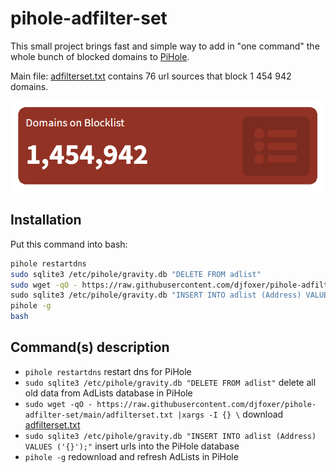 # pihole-adfilter-set

This small project brings fast and simple way to add in "one command" the whole bunch of blocked domains to [PiHole](https://pi-hole.net/).

Main file: [adfilterset.txt](https://raw.githubusercontent.com/djfoxer/pihole-adfilter-set/main/adfilterset.txt) contains 76 url sources that block 1 454 942 domains.

![PiHole blocked domains](https://github.com/djfoxer/pihole-adfilter-set/raw/main/doc/block1.PNG)

## Installation
Put this command into bash:
 ```bash
 pihole restartdns 
 sudo sqlite3 /etc/pihole/gravity.db "DELETE FROM adlist" 
 sudo wget -qO - https://raw.githubusercontent.com/djfoxer/pihole-adfilter-set/main/adfilterset.txt |xargs -I {} \
 sudo sqlite3 /etc/pihole/gravity.db "INSERT INTO adlist (Address) VALUES ('{}');" 
 pihole -g 
 bash 
 ```
 
 ## Command(s) description
 -  `pihole restartdns` restart dns for PiHole
 -  `sudo sqlite3 /etc/pihole/gravity.db "DELETE FROM adlist"` delete all old data from AdLists database in PiHole
 -  `sudo wget -qO - https://raw.githubusercontent.com/djfoxer/pihole-adfilter-set/main/adfilterset.txt |xargs -I {} \`  download [adfilterset.txt](https://raw.githubusercontent.com/djfoxer/pihole-adfilter-set/main/adfilterset.txt)
 -  `sudo sqlite3 /etc/pihole/gravity.db "INSERT INTO adlist (Address) VALUES ('{}');"`  insert urls into the PiHole database
 -  `pihole -g`  redownload and refresh AdLists in PiHole
